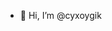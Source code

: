 - 👋 Hi, I’m @cyxoygik

<!---
cyxoygik/cyxoygik is a ✨ special ✨ repository because its `README.md` (this file) appears on your GitHub profile.
You can click the Preview link to take a look at your changes.
--->

